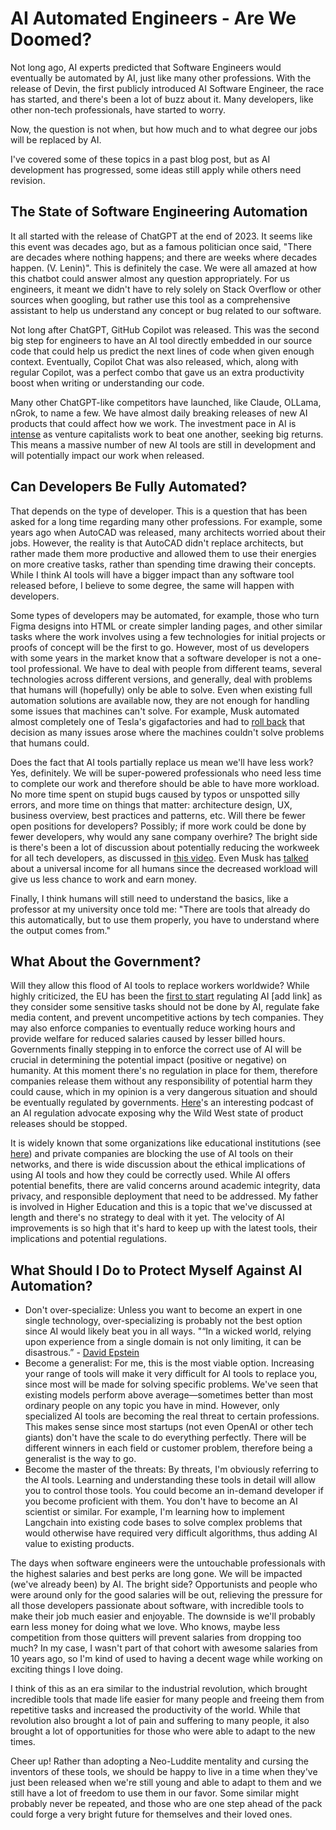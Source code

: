 # AI Automated Engineers - Are We Doomed?

Not long ago, AI experts predicted that Software Engineers would eventually be automated by AI, just like many other professions. With the release of Devin, the first publicly introduced AI Software Engineer, the race has started, and there's been a lot of buzz about it. Many developers, like other non-tech professionals, have started to worry.

<insert meme here>
Now, the question is not when, but how much and to what degree our jobs will be replaced by AI.

I've covered some of these topics in a past blog post, but as AI development has progressed, some ideas still apply while others need revision.

## The State of Software Engineering Automation

It all started with the release of ChatGPT at the end of 2023. It seems like this event was decades ago, but as a famous politician once said, "There are decades where nothing happens; and there are weeks where decades happen. (V. Lenin)". This is definitely the case. We were all amazed at how this chatbot could answer almost any question appropriately. For us engineers, it meant we didn't have to rely solely on Stack Overflow or other sources when googling, but rather use this tool as a comprehensive assistant to help us understand any concept or bug related to our software.

Not long after ChatGPT, GitHub Copilot was released. This was the second big step for engineers to have an AI tool directly embedded in our source code that could help us predict the next lines of code when given enough context. Eventually, Copilot Chat was also released, which, along with regular Copilot, was a perfect combo that gave us an extra productivity boost when writing or understanding our code.

Many other ChatGPT-like competitors have launched, like Claude, OLLama, nGrok, to name a few. We have almost daily breaking releases of new AI products that could affect how we work. The investment pace in AI is [intense](https://techcrunch.com/2021/06/09/ai-startup-investment-is-on-pace-for-a-record-year) as venture capitalists work to beat one another, seeking big returns. This means a massive number of new AI tools are still in development and will potentially impact our work when released.

## Can Developers Be Fully Automated?

That depends on the type of developer. This is a question that has been asked for a long time regarding many other professions. For example, some years ago when AutoCAD was released, many architects worried about their jobs. However, the reality is that AutoCAD didn't replace architects, but rather made them more productive and allowed them to use their energies on more creative tasks, rather than spending time drawing their concepts. While I think AI tools will have a bigger impact than any software tool released before, I believe to some degree, the same will happen with developers.

Some types of developers may be automated, for example, those who turn Figma designs into HTML or create simpler landing pages, and other similar tasks where the work involves using a few technologies for initial projects or proofs of concept will be the first to go. However, most of us developers with some years in the market know that a software developer is not a one-tool professional. We have to deal with people from different teams, several technologies across different versions, and generally, deal with problems that humans will (hopefully) only be able to solve. Even when existing full automation solutions are available now, they are not enough for handling some issues that machines can't solve. For example, Musk automated almost completely one of Tesla's gigafactories and had to [roll back](https://theconversation.com/teslas-problem-overestimating-automation-underestimating-humans-95388) that decision as many issues arose where the machines couldn't solve problems that humans could.

Does the fact that AI tools partially replace us mean we'll have less work? Yes, definitely. We will be super-powered professionals who need less time to complete our work and therefore should be able to have more workload. No more time spent on stupid bugs caused by typos or unspotted silly errors, and more time on things that matter: architecture design, UX, business overview, best practices and patterns, etc. Will there be fewer open positions for developers? Possibly; if more work could be done by fewer developers, why would any sane company overhire? The bright side is there's been a lot of discussion about potentially reducing the workweek for all tech developers, as discussed in [this video](https://youtu.be/BzOmgp1_uwg?si=UyvCRb8-Ecwcn6lR). Even Musk has [talked](https://businessinsider.mx/elon-musk-universal-basic-income-physical-work-choice-2021-8/?r=US&IR=T) about a universal income for all humans since the decreased workload will give us less chance to work and earn money.

Finally, I think humans will still need to understand the basics, like a professor at my university once told me: "There are tools that already do this automatically, but to use them properly, you have to understand where the output comes from."

## What About the Government?

Will they allow this flood of AI tools to replace workers worldwide? While highly criticized, the EU has been the [first to start](https://www.cnbc.com/2024/03/13/european-lawmakers-endorse-worlds-first-major-act-to-regulate-ai.html?utm_source=tldrai) regulating AI [add link] as they consider some sensitive tasks should not be done by AI, regulate fake media content, and prevent uncompetitive actions by tech companies. They may also enforce companies to eventually reduce working hours and provide welfare for reduced salaries caused by lesser billed hours. Governments finally stepping in to enforce the correct use of AI will be crucial in determining the potential impact (positive or negative) on humanity. At this moment there's no regulation in place for them, therefore companies release them without any responsibility of potential harm they could cause, which in my opinion is a very dangerous situation and should be eventually regulated by governments. [Here](https://open.spotify.com/episode/77DzKowudXlc1bV5Qzh674?si=a2d8aa38160c4a48)'s an interesting podcast of an AI regulation advocate exposing why the Wild West state of product releases should be stopped.

It is widely known that some organizations like educational institutions (see [here](https://youtu.be/bEJ0_TVXh-I?si=wcbLtpUTu22CwsUD)) and private companies are blocking the use of AI tools on their networks, and there is wide discussion about the ethical implications of using AI tools and how they could be correctly used. While AI offers potential benefits, there are valid concerns around academic integrity, data privacy, and responsible deployment that need to be addressed. My father is involved in Higher Education and this is a topic that we've discussed at length and there's no strategy to deal with it yet. The velocity of AI improvements is so high that it's hard to keep up with the latest tools, their implications and potential regulations.

## What Should I Do to Protect Myself Against AI Automation?

- Don't over-specialize: Unless you want to become an expert in one single technology, over-specializing is probably not the best option since AI would likely beat you in all ways. "“In a wicked world, relying upon experience from a single domain is not only limiting, it can be disastrous.” - [David Epstein](https://www.goodreads.com/book/show/41795733-range)
- Become a generalist: For me, this is the most viable option. Increasing your range of tools will make it very difficult for AI tools to replace you, since most will be made for solving specific problems. We've seen that existing models perform above average—sometimes better than most ordinary people on any topic you have in mind. However, only specialized AI tools are becoming the real threat to certain professions. This makes sense since most startups (not even OpenAI or other tech giants) don't have the scale to do everything perfectly. There will be different winners in each field or customer problem, therefore being a generalist is the way to go.
- Become the master of the threats: By threats, I'm obviously referring to the AI tools. Learning and understanding these tools in detail will allow you to control those tools. You could become an in-demand developer if you become proficient with them. You don't have to become an AI scientist or similar. For example, I'm learning how to implement Langchain into existing code bases to solve complex problems that would otherwise have required very difficult algorithms, thus adding AI value to existing products.

The days when software engineers were the untouchable professionals with the highest salaries and best perks are long gone. We will be impacted (we've already been) by AI. The bright side? Opportunists and people who were around only for the good salaries will be out, relieving the pressure for all those developers passionate about software, with incredible tools to make their job much easier and enjoyable. The downside is we'll probably earn less money for doing what we love. Who knows, maybe less competition from those quitters will prevent salaries from dropping too much? In my case, I wasn't part of that cohort with awesome salaries from 10 years ago, so I'm kind of used to having a decent wage while working on exciting things I love doing.

I think of this as an era similar to the industrial revolution, which brought incredible tools that made life easier for many people and freeing them from repetitive tasks and increased the productivity of the world. While that revolution also brought a lot of pain and suffering to many people, it also brought a lot of opportunities for those who were able to adapt to the new times. 

Cheer up! Rather than adopting a Neo-Luddite mentality and cursing the inventors of these tools, we should be happy to live in a time when they've just been released when we're still young and able to adapt to them and we still have a lot of freedom to use them in our favor. Some similar might probably never be repeated, and those who are one step ahead of the pack could forge a very bright future for themselves and their loved ones.
